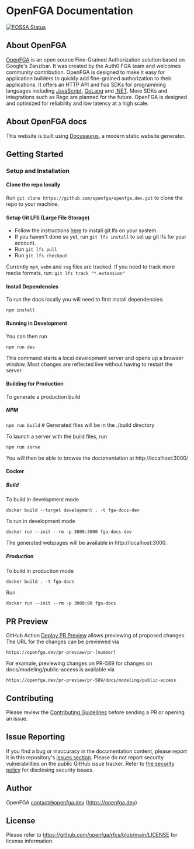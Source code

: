 # OpenFGA Documentation

[![FOSSA Status](https://app.fossa.com/api/projects/git%2Bgithub.com%2Fopenfga%2Fopenfga.dev.svg?type=shield)](https://app.fossa.com/projects/git%2Bgithub.com%2Fopenfga%2Fopenfga.dev?ref=badge_shield)

## About OpenFGA
<!-- markdown-link-check-disable -->
[OpenFGA](https://github.com/openfga/openfga) is an open source Fine-Grained Authorization solution based on Google's Zanzibar. It was created by the Auth0 FGA team and welcomes community contribution. OpenFGA is designed to make it easy for application builders to quickly add fine-grained authorization to their applications. It offers an HTTP API and has SDKs for programming languages including [JavaScript](https://github.com/openfga/js-sdk), [GoLang](https://github.com/openfga/go-sdk) and [.NET](https://github.com/openfga/dotnet-sdk). More SDKs and integrations such as Rego are planned for the future. OpenFGA is designed and optimized for reliability and low latency at a high scale.
<!-- markdown-link-check-enable-->

## About OpenFGA docs

This website is built using [Docusaurus](https://docusaurus.io/), a modern static website generator.


## Getting Started

### Setup and Installation

#### Clone the repo locally

Run `git clone https://github.com/openfga/openfga.dev.git` to clone the repo to your machine.

#### Setup Git LFS (Large File Storage)

* Follow the instructions [here](https://git-lfs.github.com/) to install git lfs on your system.
* If you haven't done so yet, run `git lfs install` to set up git lfs for your account.
* Run `git lfs pull`
* Run `git lfs checkout`

Currently `mp4`, `webm` and `svg` files are tracked. If you need to track more media formats, run: `git lfs track "*.extension"`

#### Install Dependencies

To run the docs locally you will need to first install dependencies:

```
npm install
```

#### Running in Development

You can then run 

```
npm run dev
```

This command starts a local development server and opens up a browser window. Most changes are reflected live without having to restart the server.

#### Building for Production

To generate a production build

##### NPM
`npm run build` # Generated files will be in the ./build directory

To launch a server with the build files, run 

```
npm run serve
```

<!-- markdown-link-check-disable -->
You will then be able to browse the documentation at http://localhost:3000/   
<!-- markdown-link-check-enable-->

#### Docker


##### Build

To build in development mode

```
docker build --target development . -t fga-docs-dev
```

To run in development mode

```
docker run --init --rm -p 3000:3000 fga-docs-dev
```

The generated webpages will be available in http://localhost:3000.

##### Production

To build in production mode


```
docker build . -t fga-docs
```

Run

```
docker run --init --rm -p 3000:80 fga-docs
```

## PR Preview
GitHub Action [Deploy PR Preview](https://github.com/marketplace/actions/deploy-pr-preview) allows previewing of proposed changes. The URL for the changes can be previewed via
```
https://openfga.dev/pr-preview/pr-[number]
```

For example, previewing changes on PR-589 for changes on docs/modeling/public-access is available via
```
https://openfga.dev/pr-preview/pr-589/docs/modeling/public-access
```

## Contributing
Please review the [Contributing Guidelines](https://github.com/openfga/.github/blob/main/CONTRIBUTING.md) before sending a PR or opening an issue.

## Issue Reporting
If you find a bug or inaccuracy in the documentation content, please report it in this repository's [issues section](https://github.com/openfga/openfga.dev/issues). Please do not report security vulnerabilities on the public GitHub issue tracker. Refer to [the security policy](https://github.com/openfga/.github/blob/main/SECURITY.md) for disclosing security issues.

<!-- markdown-link-check-disable -->
## Author
OpenFGA <contact@openfga.dev> (https://openfga.dev)

## License
Please refer to https://github.com/openfga/rfcs/blob/main/LICENSE for license information.
<!-- markdown-link-check-enable -->
